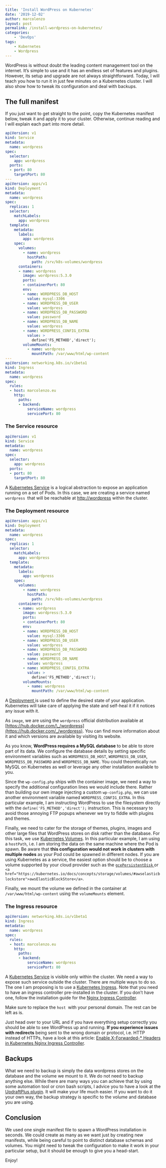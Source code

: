 ```yaml
---
title: 'Install WordPress on Kubernetes'
date: '2019-12-02'
author: marcolenzo
layout: post
permalink: /install-wordpress-on-kubernetes/
categories:
    - 'DevOps'
tags:
    - Kubernetes
    - Wordpress
---
```


WordPress is without doubt the leading content management tool on the internet. It’s simple to use and it has an endless set of features and plugins. However, its setup and upgrade are not always straightforward. Today, I will teach you how to run it in just few minutes on a Kubernetes cluster. I will also show how to tweak its configuration and deal with backups.

## The full manifest

If you just want to get straight to the point, copy the Kubernetes manifest below, tweak it and apply it to your cluster. Otherwise, continue reading and I will explain each part into more detail.

```yaml
apiVersion: v1
kind: Service
metadata: 
  name: wordpress
spec:
  selector:
    app: wordpress
  ports:
  - port: 80
    targetPort: 80
---
apiVersion: apps/v1
kind: Deployment
metadata:
  name: wordpress
spec:
  replicas: 1
  selector:
    matchLabels:
      app: wordpress
  template:
    metadata:
      labels:
        app: wordpress
    spec:
      volumes:
        - name: wordpress
          hostPath:
            path: /srv/k8s-volumes/wordpress
      containers:
      - name: wordpress
        image: wordpress:5.3.0
        ports:
        - containerPort: 80
        env:
        - name: WORDPRESS_DB_HOST
          value: mysql:3306
        - name: WORDPRESS_DB_USER
          value: wordpress
        - name: WORDPRESS_DB_PASSWORD
          value: password
        - name: WORDPRESS_DB_NAME
          value: wordpress
        - name: WORDPRESS_CONFIG_EXTRA
          value: >
            define('FS_METHOD','direct');
        volumeMounts:
          - name: wordpress
            mountPath: /var/www/html/wp-content
---
apiVersion: networking.k8s.io/v1beta1
kind: Ingress
metadata:
  name: wordpress
spec:
  rules:
  - host: marcolenzo.eu
    http:
      paths:
      - backend:
          serviceName: wordpress
          servicePort: 80
```

### The Service resource

```yaml
apiVersion: v1
kind: Service
metadata: 
  name: wordpress
spec:
  selector:
    app: wordpress
  ports:
  - port: 80
    targetPort: 80
```

A [Kubernetes Service](https://kubernetes.io/docs/concepts/services-networking/service/) is a logical abstraction to expose an application running on a set of Pods. In this case, we are creating a service named `wordpress `that will be reachable at <http://wordpress> within the cluster.

### The Deployment resource

```yaml
apiVersion: apps/v1
kind: Deployment
metadata:
  name: wordpress
spec:
  replicas: 1
  selector:
    matchLabels:
      app: wordpress
  template:
    metadata:
      labels:
        app: wordpress
    spec:
      volumes:
        - name: wordpress
          hostPath:
            path: /srv/k8s-volumes/wordpress
      containers:
      - name: wordpress
        image: wordpress:5.3.0
        ports:
        - containerPort: 80
        env:
        - name: WORDPRESS_DB_HOST
          value: mysql:3306
        - name: WORDPRESS_DB_USER
          value: wordpress
        - name: WORDPRESS_DB_PASSWORD
          value: password
        - name: WORDPRESS_DB_NAME
          value: wordpress
        - name: WORDPRESS_CONFIG_EXTRA
          value: >
            define('FS_METHOD','direct');
        volumeMounts:
          - name: wordpress
            mountPath: /var/www/html/wp-content
```

A [Deployment ](https://kubernetes.io/docs/concepts/workloads/controllers/deployment/)is used to define the desired state of your application. Kubernetes will take care of applying the state and self-heal it if it notices any issue with it.

As `image`, we are using the `wordpress` official distribution available at [https://hub.docker.com/\_/wordpress](https://hub.docker.com/_/wordpress). You can find more information about it and which versions are available by visiting its website.

As you know, **WordPress requires a MySQL database** to be able to store part of its data. We configure the database details by setting specific environment variables such as `WORDPRESS_DB_HOST`, `WORDPRESS_DB_USER`, `WORDPRESS_DB_PASSWORD` and `WORDPRESS_DB_NAME`. You could theoretically run MySQL on Kubernetes as well or leverage any other installation available to you.

Since the `wp-config.php` ships with the container image, we need a way to specify the additional configuration lines we would include there. Rather than building our own image injecting a custom `wp-config.php`, we can use another environment variable named `WORDPRESS_CONFIG_EXTRA`. In this particular example, I am instructing WordPress to use the filesystem directly with the `define('FS_METHOD','direct');` instruction. This is necessary to avoid those annoying FTP popups whenever we try to fiddle with plugins and themes.

Finally, we need to cater for the storage of themes, plugins, images and other large files that WordPress stores on disk rather than the database. For this task, we use [Kubernetes Volumes](https://kubernetes.io/docs/concepts/storage/volumes/). In this particular example, I am using a `hostPath`, i.e. I am storing the data on the same machine where the Pod is spawn. Be aware that **this configuration would not work in clusters with multiple nodes** as your Pod could be spawned in different nodes. If you are using Kubernetes as a service, the easiest option should be to choose a volume supported by your cloud provider such as the [`gcePersistentDisk` ](https://kubernetes.io/docs/concepts/storage/volumes/#gcepersistentdisk)or `<a href="https://kubernetes.io/docs/concepts/storage/volumes/#awselasticblockstore">awsElasticBlockStore</a>`.

Finally, we mount the volume we defined in the container at `/var/www/html/wp-content` using the `volumeMounts` element.

### The Ingress resource

```yaml
apiVersion: networking.k8s.io/v1beta1
kind: Ingress
metadata:
  name: wordpress
spec:
  rules:
  - host: marcolenzo.eu
    http:
      paths:
      - backend:
          serviceName: wordpress
          servicePort: 80
```

A [Kubernetes Service](https://kubernetes.io/docs/concepts/services-networking/service/) is visible only within the cluster. We need a way to expose such service outside the cluster. There are multiple ways to do so. The one I am proposing is to use a [Kubernetes Ingress](https://kubernetes.io/docs/concepts/services-networking/ingress/). Note that you need to have an ingress controller pre-installed in the cluster. If you don’t have one, follow the installation guide for the [Nginx Ingress Controller](https://kubernetes.github.io/ingress-nginx/).

Make sure to replace the `host `with your personal domain. The rest can be left as is.

Just head over to your URL and if you have everything setup correctly you should be able to see WordPress up and running. **If you experience issues with redirects** being sent to the wrong domain or protocol, i.e. HTTP instead of HTTPs, have a look at this article: [Enable X-Forwarded-\* Headers in Kubernetes Nginx Ingress Controller](https://marcolenzo.eu/2019/12/01/enable-x-forwarded-headers-in-kubernetes-nginx-ingress-controller/).

## Backups

What we need to backup is simply the data wordpress stores on the database and the volume we mount to it. We do not need to backup anything else. While there are many ways you can achieve that by using some automation tool or cron bash scripts, I advice you to have a look at the [UpdraftPlus plugin](https://wordpress.org/plugins/updraftplus/). It will make your life much easier. If you want to do it your own way, the backup strategy is specific to the volume and database you are using.

## Conclusion

We used one single manifest file to spawn a WordPress installation in seconds. We could create as many as we want just by creating new manifests, while being careful to point to distinct database schemas and volumes. You might need to tweak the configuration to make it work in your particular setup, but it should be enough to give you a head-start.

Enjoy!